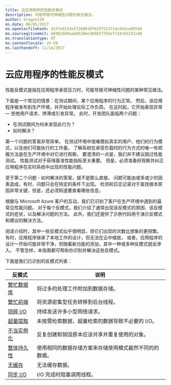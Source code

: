```yaml
---
title: 云应用程序的性能反模式
description: 可能导致可伸缩性问题的常见做法。
author: dragon119
ms.date: 06/05/2017
ms.openlocfilehash: 423fe6533e57268610f625f523714cd1bce89546
ms.sourcegitcommit: b0482d49aab0526be386837702e7724c61232c60
ms.translationtype: HT
ms.contentlocale: zh-CN
ms.lasthandoff: 11/14/2017
---
```

# <a name="performance-antipatterns-for-cloud-applications"></a>云应用程序的性能反模式

性能反模式是指在应用程序承受压力时，可能导致可伸缩性问题的某种常见做法。 

下面是一个常见的情景：在测试期间，某个应用程序的行为正常。 然后，该应用程序被发布到生产环境，并开始处理实际工作负荷。 在这时起，它开始表现异常 &mdash; 拒绝用户请求、停滞或引发异常。 此时，开发团队面临两个问题：

- 在测试期间为何未发现此行为？
- 如何解决？

第一个问题的答案非常简单。 在测试环境中很难模拟真实的用户、他们的行为模式，以及他们可能执行的工作量。 了解系统在承受负载时的行为方式的唯一有把握方法是在生产环境中对它进行观察。 要澄清的一点是，我们并不建议跳过性能测试。 性能测试对于获得基准性能指标至关重要。 但是，必须准备好观察并纠正应用程序在实时系统中出现的性能问题。

至于第二个问题 - 如何解决的答案，就不是那么直接。 问题可能由或多或少的因素造成，有时，问题只会在特定的条件下出现。 检测和日志记录对于查找根本原因非常关键，但是，还必须知道要查看哪些信息。 

根据与 Microsoft Azure 客户的互动，我们已识别了客户在生产环境中遇到的最常见性能问题。 对于每个反模式，我们介绍了通常出现该反模式的原因、该反模式的症状，以及解决问题的方法。 此外，我们还提供了示例代码用于演示反模式和建议的解决方法。 

阅读介绍时，其中一些反模式似乎很明显，但它们出现的次数比想象的更频繁。 有时，应用程序继承了本地工作的设计，但无法在云中缩放。 或者，应用程序的设计一开始可能非常干净，但随着新功能的添加，其中一种或多种反模式就会渗入。 不管怎样，本指南都可帮助你识别并解决这些反模式。

下面是我们已识别的反模式列表： 

| 反模式 | 说明 |
|-------------|-------------|
| [繁忙数据库][BusyDatabase] | 将过多的处理工作附加到数据存储。 |
| [繁忙前端][BusyFrontEnd] | 将资源密集型任务转移到后台线程。 |
| [琐碎 I/O][ChattyIO] | 持续发送许多小型网络请求。 |
| [超量提取][ExtraneousFetching] | 未按需检索数据，超量检索的数据导致不必要的 I/O。 |
| [不当实例化][ImproperInstantiation] | 反复创建和销毁原本应该共享并重复使用的对象。 |
| [整体持久性][MonolithicPersistence] | 使用相同的数据存储方案来存储使用模式截然不同的的数据。 |
| [无缓存][NoCaching] | 无法缓存数据。 |
| [同步 I/O][SynchronousIO] | I/O 完成时阻塞调用线程。 | 

[BusyDatabase]: ./busy-database/index.md
[BusyFrontEnd]: ./busy-front-end/index.md
[ChattyIO]: ./chatty-io/index.md
[ExtraneousFetching]: ./extraneous-fetching/index.md
[ImproperInstantiation]: ./improper-instantiation/index.md
[MonolithicPersistence]: ./monolithic-persistence/index.md
[NoCaching]: ./no-caching/index.md
[SynchronousIO]: ./synchronous-io/index.md
